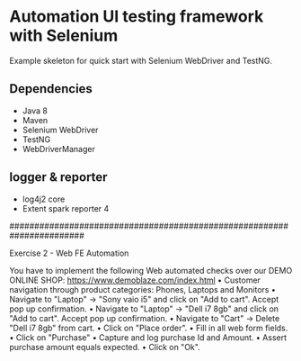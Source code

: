 # Automation UI testing framework with Selenium

Example skeleton for quick start with Selenium WebDriver and TestNG.

## Dependencies
- Java 8
- Maven
- Selenium WebDriver
- TestNG
- WebDriverManager

## logger & reporter
- log4j2 core
- Extent spark reporter 4

#######################################################################

Exercise 2 - Web FE Automation 

You have to implement the following Web automated checks over our DEMO ONLINE  SHOP: https://www.demoblaze.com/index.html 
• Customer navigation through product categories: Phones, Laptops and Monitors • Navigate to "Laptop" → "Sony vaio i5" and click on "Add to cart". Accept pop up  confirmation. 
• Navigate to "Laptop" → "Dell i7 8gb" and click on "Add to cart". Accept pop up  confirmation. 
• Navigate to "Cart" → Delete "Dell i7 8gb" from cart. 
• Click on "Place order". 
• Fill in all web form fields. 
• Click on "Purchase" 
• Capture and log purchase Id and Amount. 
• Assert purchase amount equals expected. 
• Click on "Ok".
